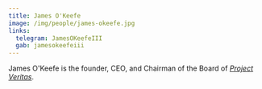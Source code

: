 ```yaml
---
title: James O'Keefe
image: /img/people/james-okeefe.jpg
links:
  telegram: JamesOKeefeIII
  gab: jamesokeefeiii
---
```


James O'Keefe is the founder, CEO, and Chairman of the Board of [_Project
Veritas_](https://www.projectveritas.com/about/).
